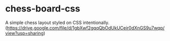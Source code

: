 # chess-board-css
A simple chess layout styled on CSS intentionally. 
(https://drive.google.com/file/d/1gbXwf2gqqQbOdUkUCeir0dXnGS9u7wqp/view?usp=sharing)
